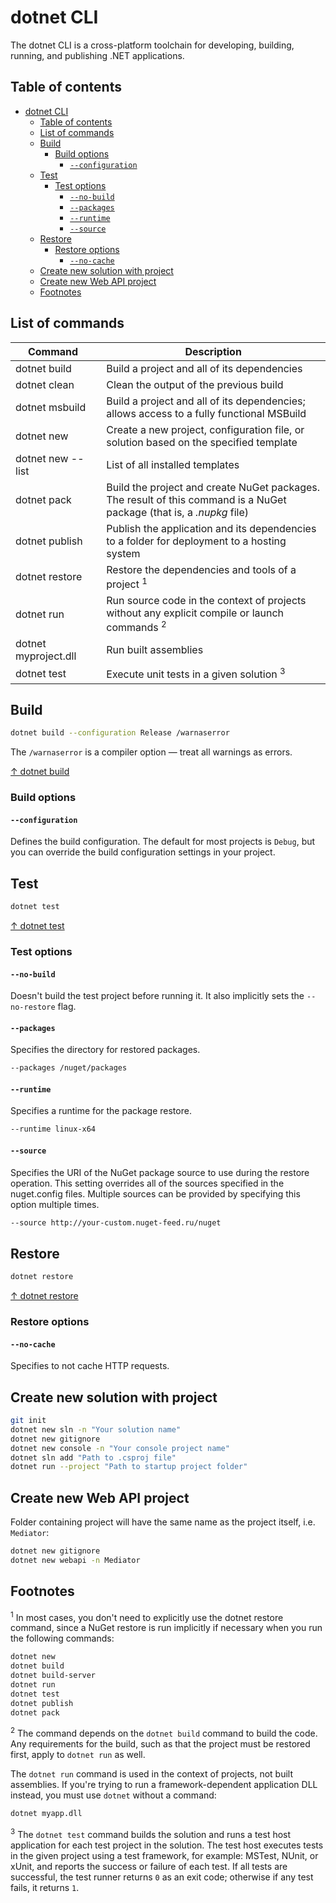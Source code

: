 # dotnet CLI

The dotnet CLI is a cross-platform toolchain for developing, building, running, and publishing .NET applications.

## Table of contents

- [dotnet CLI](#dotnet-cli)
  - [Table of contents](#table-of-contents)
  - [List of commands](#list-of-commands)
  - [Build](#build)
    - [Build options](#build-options)
      - [`--configuration`](#--configuration)
  - [Test](#test)
    - [Test options](#test-options)
      - [`--no-build`](#--no-build)
      - [`--packages`](#--packages)
      - [`--runtime`](#--runtime)
      - [`--source`](#--source)
  - [Restore](#restore)
    - [Restore options](#restore-options)
      - [`--no-cache`](#--no-cache)
  - [Create new solution with project](#create-new-solution-with-project)
  - [Create new Web API project](#create-new-web-api-project)
  - [Footnotes](#footnotes)

## List of commands

| <div style="width:120px">Command</div> | Description                                                                                                           |
| -------------------------------------- | --------------------------------------------------------------------------------------------------------------------- |
| dotnet build                           | Build a project and all of its dependencies                                                                           |
| dotnet clean                           | Clean the output of the previous build                                                                                |
| dotnet msbuild                         | Build a project and all of its dependencies; allows access to a fully functional MSBuild                              |
| dotnet new                             | Create a new project, configuration file, or solution based on the specified template                                 |
| dotnet new --list                      | List of all installed templates                                                                                       |
| dotnet pack                            | Build the project and create NuGet packages. The result of this command is a NuGet package (that is, a _.nupkg_ file) |
| dotnet publish                         | Publish the application and its dependencies to a folder for deployment to a hosting system                           |
| dotnet restore                         | Restore the dependencies and tools of a project <sup>1</sup>                                                          |
| dotnet run                             | Run source code in the context of projects without any explicit compile or launch commands <sup>2</sup>               |
| dotnet myproject.dll                   | Run built assemblies                                                                                                  |
| dotnet test                            | Execute unit tests in a given solution <sup>3</sup>                                                                   |

## Build

```bash
dotnet build --configuration Release /warnaserror
```

The `/warnaserror` is a compiler option — treat all warnings as errors.

[↑ dotnet build](https://docs.microsoft.com/en-us/dotnet/core/tools/dotnet-build)

### Build options

#### `--configuration`

Defines the build configuration. The default for most projects is `Debug`, but you can override the build configuration settings in your project.

## Test

```bash
dotnet test
```

[↑ dotnet test](https://docs.microsoft.com/en-us/dotnet/core/tools/dotnet-test)

### Test options

#### `--no-build`

Doesn't build the test project before running it. It also implicitly sets the `--no-restore` flag.

#### `--packages`

Specifies the directory for restored packages.

```bash
--packages /nuget/packages
```

#### `--runtime`

Specifies a runtime for the package restore.

```bash
--runtime linux-x64
```

#### `--source`

Specifies the URI of the NuGet package source to use during the restore operation. This setting overrides all of the sources specified in the nuget.config files. Multiple sources can be provided by specifying this option multiple times.

```bash
--source http://your-custom.nuget-feed.ru/nuget
```

## Restore

```bash
dotnet restore
```

[↑ dotnet restore](https://docs.microsoft.com/en-us/dotnet/core/tools/dotnet-restore)

### Restore options

#### `--no-cache`

Specifies to not cache HTTP requests.

## Create new solution with project

```bash
git init
dotnet new sln -n "Your solution name"
dotnet new gitignore
dotnet new console -n "Your console project name"
dotnet sln add "Path to .csproj file"
dotnet run --project "Path to startup project folder"
```

## Create new Web API project

Folder containing project will have the same name as the project itself, i.e. `Mediator`:

```bash
dotnet new gitignore
dotnet new webapi -n Mediator
```

## Footnotes

<sup>1</sup> In most cases, you don't need to explicitly use the dotnet restore command, since a NuGet restore is run implicitly if necessary when you run the following commands:

```bash
dotnet new
dotnet build
dotnet build-server
dotnet run
dotnet test
dotnet publish
dotnet pack
```

<sup>2</sup> The command depends on the `dotnet build` command to build the code. Any requirements for the build, such as that the project must be restored first, apply to `dotnet run` as well.

The `dotnet run` command is used in the context of projects, not built assemblies. If you're trying to run a framework-dependent application DLL instead, you must use `dotnet` without a command:

```bash
dotnet myapp.dll
```

<sup>3</sup> The `dotnet test` command builds the solution and runs a test host application for each test project in the solution. The test host executes tests in the given project using a test framework, for example: MSTest, NUnit, or xUnit, and reports the success or failure of each test. If all tests are successful, the test runner returns `0` as an exit code; otherwise if any test fails, it returns `1`.
